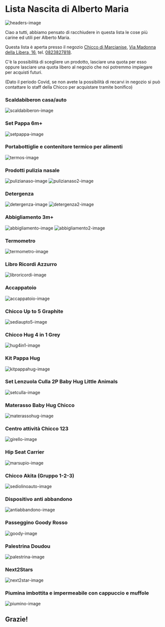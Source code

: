 # Lista Nascita di Alberto Maria

![](Images/header.png "headers-image")

Ciao a tutti, abbiamo pensato di racchiudere in questa lista le cose più carine ed utili per Alberto Maria.

Questa lista è aperta presso il negozio [Chicco di Marcianise](https://www.facebook.com/NegozioChiccoMarcianise), [Via Madonna della Libera, 16](https://www.google.com/maps/place/Negozio+Chicco+Marcianise/@41.0346538,14.3074377,15z/data=!4m5!3m4!1s0x0:0x38de232bf7249e60!8m2!3d41.0346538!4d14.3074377), tel. [0823827818](tel:0823827818).

C'è la possibilità di scegliere un prodotto, lasciare una quota per esso oppure lasciare una quota libero al negozio che noi potremmo impiegare per acquisti futuri.

(Dato il periodo Covid, se non avete la possibilità di recarvi in negozio si può contattare lo staff della Chicco per acquistare tramite bonifico)


### Scaldabiberon casa/auto

![](Images/image2.png "scaldabiberon-image")

### Set Pappa 6m+

![](Images/image1.png "setpappa-image")

### Portabottiglie e contenitore termico per alimenti

![](Images/image15.png "termos-image")

### Prodotti pulizia nasale

![](Images/image14.png "pulizianaso-image") 
![](Images/image16.png "pulizianaso2-image")

### Detergenza

![](Images/image18.png "detergenza-image")
![](Images/image19.png "detergenza2-image")

### Abbigliamento 3m+

![](Images/image6.png "abbigliamento-image")
![](Images/image17.png "abbigliamento2-image")

### Termometro

![](Images/image9.png "termometro-image")

### Libro Ricordi Azzurro

![](Images/image10.png "libroricordi-image")

### Accappatoio

![](Images/image4.png "accappatoio-image")

### Chicco Up to 5 Graphite

![](Images/image11.png "sediaupto5-image")

### Chicco Hug 4 in 1 Grey

![](Images/image25.png "hug4in1-image")

### Kit Pappa Hug

![](Images/image8.png "kitpappahug-image")

### Set Lenzuola Culla 2P Baby Hug Little Animals

![](Images/image7.png "setculla-image")

### Materasso Baby Hug Chicco

![](Images/image8.png "materassohug-image")

### Centro attività Chicco 123

![](Images/image3.png "girello-image")

### Hip Seat Carrier

![](Images/image23.png "marsupio-image")

### Chicco Akita (Gruppo 1-2-3)

![](Images/image20.png "sediolinoauto-image")

### Dispositivo anti abbandono

![](Images/image13.png "antiabbandono-image")

### Passeggino Goody Rosso

![](Images/image22.png "goody-image")

### Palestrina Doudou

![](Images/image5.png "palestrina-image")

### Next2Stars

![](Images/image12.png "next2star-image")

### Piumina imbottita e impermeabile con cappuccio e muffole

![](Images/image26.png "piumino-image")


## Grazie!



